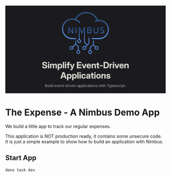 <img 
    src="https://raw.githubusercontent.com/overlap-dev/Nimbus/main/media/intro.png" 
    alt="Nimbus"
/>

# The Expense - A Nimbus Demo App

We build a little app to track our regular expenses.

This application is NOT production ready, it contains some unsecure code. It is just a simple example to show how to build an application with Nimbus.

## Start App

```
deno task dev
```
